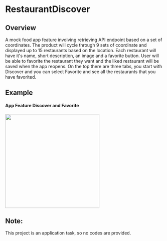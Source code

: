 # RestaurantDiscover

## Overview
A mock food app feature involving retrieving API endpoint based on a set of coordinates. The product will cycle through 9 sets of coordinate and displayed up to 15 restaurants based on the location. Each restaurant will have it's name, short description, an image and a favorite button. User will be able to favorite the restaurant they want and the liked restaurant will be saved when the app reopens. On the top there are three tabs, you start with Discover and you can select Favorite and see all the restaurants that you have favorited. 

## Example
<h4>App Feature Discover and Favorite</h4>
<img src="https://i.imgur.com/b3qzGPx.gif" width="300">

## Note:
This project is an application task, so no codes are provided. 
